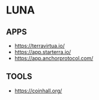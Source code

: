 # LUNA

## APPS

- https://terravirtua.io/
- https://app.starterra.io/
- https://app.anchorprotocol.com/

## TOOLS

- https://coinhall.org/